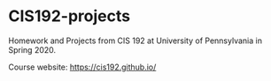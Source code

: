 # CIS192-projects
Homework and Projects from CIS 192 at University of Pennsylvania in Spring 2020.

Course website: https://cis192.github.io/
